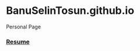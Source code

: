 # BanuSelinTosun.github.io
Personal Page

### [**Resume**](https://drive.google.com/open?id=1lwDQieCZQSrY914ilw2yYYsCCCNAyepp)
